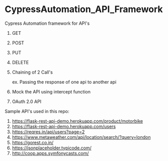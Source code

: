 # CypressAutomation_API_Framework
Cypress Automation framework for API's

1. GET
2. POST
3. PUT
4. DELETE
5. Chaining of 2 Call's 
   
   ex. Passing the response of one api to another api
   
6. Mock the API using intercept function
7. OAuth 2.0 API
   
Sample API's used in this repo: 
1. https://flask-rest-api-demo.herokuapp.com/product/motorbike
2. https://flask-rest-api-demo.herokuapp.com/users
3. https://reqres.in/api/users?page=2
4. https://www.metaweather.com/api/location/search/?query=london
5. https://gorest.co.in/
6. https://jsonplaceholder.typicode.com/
7. http://coop.apps.symfonycasts.com/
